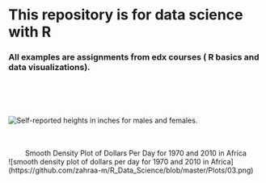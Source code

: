 # This repository is for data science with R
### All examples are assignments from edx courses ( R basics and data visualizations). 
#
<br/>
<br/>

![Self-reported heights in inches for males and females.](https://github.com/zahraa-m/R_Data_Science/blob/master/Plots/01.png)

<br/>
<br/>

<center>Smooth Density Plot of Dollars Per Day for 1970 and 2010 in Africa</center>
![smooth density plot of dollars per day for 1970 and 2010 in Africa](https://github.com/zahraa-m/R_Data_Science/blob/master/Plots/03.png)
